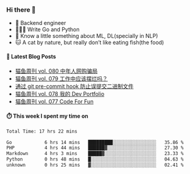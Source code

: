 ### Hi there 👋

- 🔧 Backend engineer
- 👨🏻‍💻 Write Go and Python
- 🔭 Know a little something about ML, DL(specially in NLP)
- 🐱 A cat by nature, but really don’t like eating fish(the food)

#### 📖 Latest Blog Posts
<!-- BLOG-POST-LIST:START -->
- [猫鱼周刊 vol. 080 中年人网购骗局](https://ameow.xyz/archives/weekly-080)
- [猫鱼周刊 vol. 079 工作中应该摆烂吗？](https://ameow.xyz/archives/weekly-079)
- [通过 git pre-commit hook 防止误提交二进制文件](https://ameow.xyz/archives/prevent-commiting-binaries-with-pre-commit-hook)
- [猫鱼周刊 vol. 078 我的 Dev Portfolio](https://ameow.xyz/archives/weekly-078)
- [猫鱼周刊 vol. 077 Code For Fun](https://ameow.xyz/archives/weekly-077)
<!-- BLOG-POST-LIST:END -->

#### ⏱️ This week I spent my time on
<!--START_SECTION:waka-->

```txt
Total Time: 17 hrs 22 mins

Go            6 hrs 14 mins   █████████░░░░░░░░░░░░░░░░   35.86 %
PHP           4 hrs 44 mins   ██████▓░░░░░░░░░░░░░░░░░░   27.30 %
Markdown      4 hrs 3 mins    █████▓░░░░░░░░░░░░░░░░░░░   23.33 %
Python        0 hrs 48 mins   █░░░░░░░░░░░░░░░░░░░░░░░░   04.63 %
unknown       0 hrs 25 mins   ▓░░░░░░░░░░░░░░░░░░░░░░░░   02.41 %
```

<!--END_SECTION:waka-->

<!--
**LeslieLeung/LeslieLeung** is a ✨ _special_ ✨ repository because its `README.md` (this file) appears on your GitHub profile.

Here are some ideas to get you started:

- 🔭 I’m currently working on ...
- 🌱 I’m currently learning ...
- 👯 I’m looking to collaborate on ...
- 🤔 I’m looking for help with ...
- 💬 Ask me about ...
- 📫 How to reach me: ...
- 😄 Pronouns: ...
- ⚡ Fun fact: ...
-->
